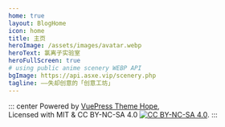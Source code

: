 ```yaml
---
home: true
layout: BlogHome
icon: home
title: 主页
heroImage: /assets/images/avatar.webp
heroText: 氯离子实验室
heroFullScreen: true
# using public anime scenery WEBP API
bgImage: https://api.asxe.vip/scenery.php
tagline: ——失却创意的「创意工坊」
---
```


::: center
Powered by [VuePress Theme Hope](https://theme-hope.vuejs.press/zh/),  
Licensed with MIT & CC BY-NC-SA 4.0 [![CC BY-NC-SA 4.0](https://licensebuttons.net/l/by-nc-sa/4.0/88x31.png)](http://creativecommons.org/licenses/by-nc-sa/4.0/).
:::
